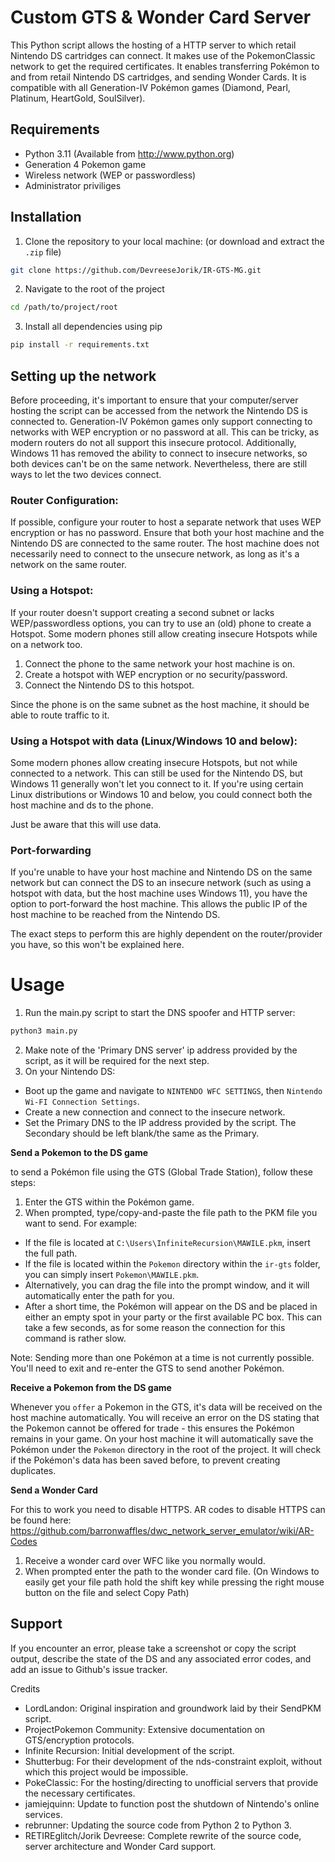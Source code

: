 # Custom GTS & Wonder Card Server

This Python script allows the hosting of a HTTP server to which retail Nintendo DS cartridges can connect. It makes use of the PokemonClassic network to get the required certificates. It enables transferring Pokémon to and from retail Nintendo DS cartridges, and sending Wonder Cards. It is compatible with all Generation-IV Pokémon games (Diamond, Pearl, Platinum, HeartGold, SoulSilver).

## Requirements

- Python 3.11 (Available from http://www.python.org)
- Generation 4 Pokemon game
- Wireless network (WEP or passwordless)
- Administrator priviliges

## Installation

1. Clone the repository to your local machine: (or download and extract the `.zip` file)
```bash
git clone https://github.com/DevreeseJorik/IR-GTS-MG.git
```
2. Navigate to the root of the project
```bash
cd /path/to/project/root
```
3. Install all dependencies using pip
```bash
pip install -r requirements.txt
```

## Setting up the network

Before proceeding, it's important to ensure that your computer/server hosting the script can be accessed from the network the Nintendo DS is connected to. Generation-IV Pokémon games only support connecting to networks with WEP encryption or no password at all. This can be tricky, as modern routers do not all support this insecure protocol.
Additionally, Windows 11 has removed the ability to connect to insecure networks, so both devices can't be on the 
same network. Nevertheless, there are still ways to let the two devices connect.

### Router Configuration:

If possible, configure your router to host a separate network that uses WEP encryption or has no password.
Ensure that both your host machine and the Nintendo DS are connected to the same router. The host machine
does not necessarily need to connect to the unsecure network, as long as it's a network on the same router.

### Using a Hotspot:

If your router doesn't support creating a second subnet or lacks WEP/passwordless options, you can try to use an (old) phone to create a Hotspot. Some modern phones still allow creating insecure Hotspots while on a network too.

1. Connect the phone to the same network your host machine is on.
2. Create a hotspot with WEP encryption or no security/password.
3. Connect the Nintendo DS to this hotspot.

Since the phone is on the same subnet as the host machine, it should be able to route traffic to it.

### Using a Hotspot with data (Linux/Windows 10 and below):

Some modern phones allow creating insecure Hotspots, but not while connected to a network. This can still
be used for the Nintendo DS, but Windows 11 generally won't let you connect to it. If you're using certain
Linux distributions or Windows 10 and below, you could connect both the host machine and ds to the phone.

Just be aware that this will use data.

### Port-forwarding

If you're unable to have your host machine and Nintendo DS on the same network but can connect the DS to an insecure network (such as using a hotspot with data, but the host machine uses Windows 11), you have the option to port-forward the host machine. This allows the public IP of the host machine to be reached from the Nintendo DS.

The exact steps to perform this are highly dependent on the router/provider you have, so this won't be explained here.

# Usage

1. Run the main.py script to start the DNS spoofer and HTTP server:
```bash
python3 main.py
```
2. Make note of the 'Primary DNS server' ip address provided by the script, as it will be required for the next step.
3. On your Nintendo DS:
- Boot up the game and navigate to `NINTENDO WFC SETTINGS`, then `Nintendo Wi-FI Connection Settings`.
- Create a new connection and connect to the insecure network.
- Set the Primary DNS to the IP address provided by the script. The Secondary should be left blank/the same as the Primary.

**Send a Pokemon to the DS game**

to send a Pokémon file using the GTS (Global Trade Station), follow these steps:

1. Enter the GTS within the Pokémon game.
2. When prompted, type/copy-and-paste the file path to the PKM file you want to send. For example:
- If the file is located at `C:\Users\InfiniteRecursion\MAWILE.pkm`, insert the full path.
- If the file is located within the `Pokemon` directory within the `ir-gts` folder, you can simply insert `Pokemon\MAWILE.pkm`.
- Alternatively, you can drag the file into the prompt window, and it will automatically enter the path for you.
- After a short time, the Pokémon will appear on the DS and be placed in either an empty spot in your party or the first available PC box. This can take a few seconds, as for some reason the connection for this command is rather slow.

Note: Sending more than one Pokémon at a time is not currently possible. You'll need to exit and re-enter the GTS to send another Pokémon.

**Receive a Pokemon from the DS game**

Whenever you `offer` a Pokemon in the GTS, it's data will be received  on the host machine automatically. You will receive an error on the DS stating that the Pokemon cannot be offered for trade - this ensures the Pokémon remains in your game. On your host machine it will automatically save the Pokémon under the `Pokemon` directory in the root of the project. It will check if the Pokémon's data has been saved before, to prevent creating duplicates.

**Send a Wonder Card**

For this to work you need to disable HTTPS. AR codes to disable HTTPS can be found here: https://github.com/barronwaffles/dwc_network_server_emulator/wiki/AR-Codes
1. Receive a wonder card over WFC like you normally would.
2. When prompted enter the path to the wonder card file. (On Windows to easily get your file path hold the shift key while pressing the right mouse button on the file and select Copy Path)

## Support

If you encounter an error, please take a screenshot or copy the script output, describe the state of the DS and any associated error codes, and add an issue to Github's issue tracker.


Credits
- LordLandon: Original inspiration and groundwork laid by their SendPKM script.
- ProjectPokemon Community: Extensive documentation on GTS/encryption protocols.
- Infinite Recursion: Initial development of the script.
- Shutterbug: For their development of the nds-constraint exploit, without which this project would be impossible.
- PokeClassic: For the hosting/directing to unofficial servers
that provide the necessary certificates.
- jamiejquinn: Update to function post the shutdown of Nintendo's online services.
- rebrunner: Updating the source code from Python 2 to Python 3.
- RETIREglitch/Jorik Devreese: Complete rewrite of the source code, server architecture and Wonder Card support.
